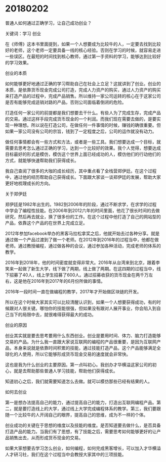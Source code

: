 # 20180202
普通人如何通过正确学习，让自己成功创业？

关键词：学习 创业

在《师傅》这本书里面提到，如果一个人想要成为比较牛的人，一定要去找到比较好的老师，这个老师一定要具备一线的核心经验。否则在学习的时候，就容易走进一些误区。在最短的时间找到核心教师，通过第一手资料的学习，能够达到比较好的学习效果。




创业的本质


如何能够更好地通过正确的学习帮助自己在社会上立足？这就讲到了创业。创业的本质，是依靠货币现金完成公司打造，完成人力资产的购买，通过人力资产的购买来打造产品的过程中，完成产品销售。所以维持一家公司运转的核心在于这家公司是否有能够完成适销对路的产品，否则公司面临着倒闭的危险。

打造任何一家公司的前提都是我们想要去干什么。有些人为了完成生存，完成产品的交易。通过这样手段完成货币现金的一个利润。而我们现在需要去做的，是要实现一种理想。所以说在打造公司，在做任何一件事情的时候，赚钱的确很重要。但如果一家公司没有公司的宗旨，钱到了一定程度之后，公司的运作就没有动力。

做任何事情都会有一些方式和方法，或者是一些工具。我们想要达成一个目标，就需要去思考怎么通过正确的学习，达到一个比较好的效果。我个人觉得，想要达成目标最好的形式是模仿，模仿这个世界上面已经成功的人，模仿他们的行动他们的方式，就能够快速帮助我们获得成长。

我自己查阅了很多的大咖的成长经历，其中重点看了全栈营郑伊廷。在这个过程中，通过他的经历帮助自己获得成长。下面跟大家谈一谈郑伊廷的发展，帮助大家更好地梳理成长的方向。




关于郑伊廷




郑伊廷是1982年出生的。1982到2006年的阶段，通过不断求学，在求学的过程中学会了编程性技能。在2006年到2012六年的时间里面，他花了很长时间的去做研究，然后再去就业，换了很多份的工作。在这个过程中他打造了自己的网站型的产品，依靠这个产品的在世界上完成立足。

2012年参加facebook举办的黑客马拉松拿奖之后，他就开始去过各种分享。就是通过做一个产品过渡到了做一个老师。在2012年到2016年的过程当中，他都在做老师。通过教授编程，通过做各种的会议，通过参加各种活动，完成老师的体系的教学。

2016年到2018年，他的时间密度就变得非常大。2016年从台湾来到北京，跟着李笑来一起做了新生大学，线下做了两期，线上做了两期。在这四期的过程当中，线下招募了40人，线上学生招募了600人。通过招募收获的货币现金在两千万左右，这是他在2016年到2017年的6月份所做的事情。

2016年一段时间一直在做编程的教学，2017年才开始做区块链的开发。

所以在这个时候大家其实可以比较清醒认识到，如果一个人想要获得成功，有的时候跟对人很关键。哪怕你的技能很强，但如果没有跟对人展开事业，你会陷入到自己当下的局限中去，就很难得获得最大的成功。





创业的原因


创业其实就是要去思考要用什么东西创业。创业是要用时间、体力、脑力打造能够交易的产品。为什么我一直跟大家说互联网的编程的产品很重要，是因为互联网产品，本身来说就是依靠时间积累的技能，通过技能打造产品，这个产品能够满足全球化的人使用，所以它能够形成货币现金交易的速度就会非常快。

这也是我为什么创业的主要原因。第一点叫初心。我创办才华横溢这家公司的初心，就是去帮助那些普通人学习技能，帮助他们获得成长。

知道初心之后，我们就需要知道怎么去做。就可以模仿那些已经有结果的人。




如何去创业


第一是想办法提高自己的能力，通过提高自己的能力，打造出互联网编程产品。第二，就是要打造线上的大学，通过线上大学完成编程体系的教学。第三，我们要跟随一个比较牛的人开阔自己的眼界，提高自己的思维，成为不一样的个体。

创业成功的关键在于思想的维度以及技能的维度。是否知道要去做什么，是否具备打造产品的能力。当我们有了思想，有了技能之后，需要思考如何能够更好的让产品销售出去，从而形成货币现金的交易。

如果大家想要去学习怎么创业，如何编程，如何完成黑客增长，可以加入才华横溢人才研习社，我们在这个过程当中会教授大家其中的三项技能。
